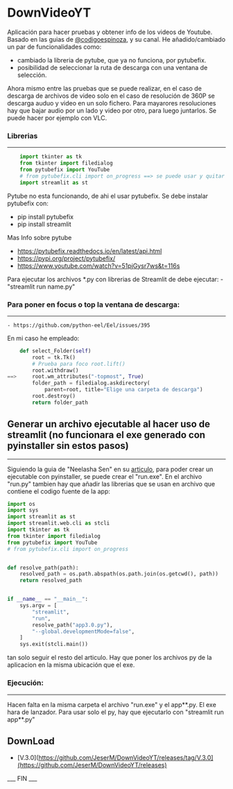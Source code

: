 # DownVideoYT

Aplicación para hacer pruebas y obtener info de los videos de Youtube. Basado en las guias de [@codigoespinoza](https://www.youtube.com/@CodigoEspinoza), y su canal.
He añadido/cambiado un par de funcionalidades como:
- cambiado la libreria de pytube, que ya no funciona, por pytubefix.
- posibilidad de seleccionar la ruta de descarga con una ventana de selección.
  
Ahora mismo entre las pruebas que se puede realizar, en el caso de descarga de archivos de video solo en el caso de resolución de 360P se descarga auduo y video en un solo fichero. Para mayarores resoluciones hay que bajar audio por un lado y video por otro, para luego juntarlos. Se puede hacer por ejemplo con VLC.


### Librerias
---

```py
    import tkinter as tk
    from tkinter import filedialog
    from pytubefix import YouTube
    # from pytubefix.cli import on_progress ==> se puede usar y quitar el metodo estatico "onProgress", si se usa se pierde la barra de descarga y solo la muestra en consola.
    import streamlit as st
```

Pytube no esta funcionando, de ahi el usar pytubefix. Se debe instalar pytubefix con:
- pip install pytubefix
- pip install streamlit

  
Mas Info sobre pytube
- https://pytubefix.readthedocs.io/en/latest/api.html
- https://pypi.org/project/pytubefix/
- https://www.youtube.com/watch?v=51pjGysr7ws&t=116s

Para ejecutar los archivos \*.py con librerias de Streamlit de debe ejecutar: - "streamlit run name.py"

### Para poner en focus o top la ventana de descarga:
---
    - https://github.com/python-eel/Eel/issues/395

En mi caso he empleado:

```py
    def select_Folder(self)
        root = tk.Tk()
        # Prueba para foco root.lift()
        root.withdraw()
==>     root.wm_attributes("-topmost", True)
        folder_path = filedialog.askdirectory(
            parent=root, title="Elige una carpeta de descarga")
        root.destroy()
        return folder_path
```
## Generar un archivo ejecutable al hacer uso de streamlit (no funcionara el exe generado con pyinstaller sin estos pasos)
---
Siguiendo la guia de "Neelasha Sen" en su [articulo](https://ploomber.io/blog/streamlit_exe/), para poder crear un ejecutable con pyinstaller, se puede crear el "run.exe".
En el archivo "run.py" tambien hay que añadir las librerias que se usan en archivo que contiene el codigo fuente de la app:
```py
import os
import sys
import streamlit as st
import streamlit.web.cli as stcli
import tkinter as tk
from tkinter import filedialog
from pytubefix import YouTube
# from pytubefix.cli import on_progress


def resolve_path(path):
    resolved_path = os.path.abspath(os.path.join(os.getcwd(), path))
    return resolved_path


if __name__ == "__main__":
    sys.argv = [
        "streamlit",
        "run",
        resolve_path("app3.0.py"),
        "--global.developmentMode=false",
    ]
    sys.exit(stcli.main())
```

tan solo seguir el resto del articulo.
Hay que poner los archivos py de la aplicacion en la misma ubicación que el exe.


### Ejecución:
---

Hacen falta en la misma carpeta el archivo "run.exe" y el app**.py. El exe hara de lanzador.
Para usar solo el py, hay que ejecutarlo con "streamlit run app**.py"


## DownLoad

- [V.3.0](https://github.com/JeserM/DownVideoYT/releases/tag/V.3.0](https://github.com/JeserM/DownVideoYT/releases)


___ FIN ___
